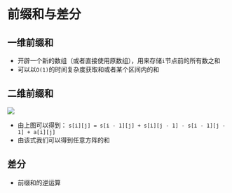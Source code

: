 # 前缀和与差分
## 一维前缀和
- 开辟一个新的数组（或者直接使用原数组），用来存储`i`节点前的所有数之和
- 可以以`O(1)`的时间复杂度获取和或者某个区间内的和

## 二维前缀和
![](https://s2.loli.net/2022/03/30/QehYKw1XkrUjJlb.png)
- 由上图可以得到：
`s[i][j] = s[i - 1][j] + s[i][j - 1] - s[i - 1][j - 1] + a[i][j]`
- 由该式我们可以得到任意方阵的和


## 差分
- 前缀和的逆运算